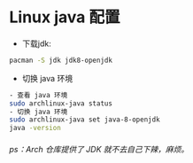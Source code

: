 # Linux java 配置
- 下载jdk:
```bash
pacman -S jdk jdk8-openjdk
```
- 切换 java 环境
```bash
- 查看 java 环境 
sudo archlinux-java status 
- 切换 java 环境
sudo archlinux-java set java-8-openjdk
java -version
```
###### ps：Arch 仓库提供了 JDK 就不去自己下辣，麻烦。
